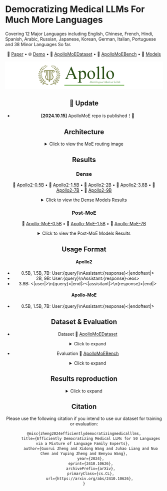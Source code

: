 # Democratizing Medical LLMs For Much More Languages

Covering 12 Major Languages including English, Chinese, French, Hindi, Spanish, Arabic, Russian, Japanese, Korean, German, Italian, Portuguese and 38 Minor Languages So far.
<center>



<p align="center">
   📃 <a href="https://arxiv.org/abs/2410.10626" target="_blank">Paper</a> • 🌐 <a href="" target="_blank">Demo</a> • 🤗 <a href="https://huggingface.co/datasets/FreedomIntelligence/ApolloMoEDataset" target="_blank">ApolloMoEDataset</a> • 🤗 <a href="https://huggingface.co/datasets/FreedomIntelligence/ApolloMoEBench" target="_blank">ApolloMoEBench</a>  • 🤗 <a href="https://huggingface.co/collections/FreedomIntelligence/apollomoe-and-apollo2-670ddebe3bb1ba1aebabbf2c" target="_blank">Models</a>
</p>

![Apollo](assets/apollo_medium_final.png)

## 🌈 Update

* **[2024.10.15]** ApolloMoE repo is published！🎉


## Architecture

<details>
  <summary>Click to view the MoE routing image</summary>

  ![ApolloMoE](/assets/hybrid_routing.png)

</details>

## Results

### Dense
   🤗 <a href="https://huggingface.co/FreedomIntelligence/Apollo2-0.5B" target="_blank">Apollo2-0.5B</a> • 🤗 <a href="https://huggingface.co/FreedomIntelligence/Apollo2-1.5B" target="_blank">Apollo2-1.5B</a> • 🤗 <a href="https://huggingface.co/FreedomIntelligence/Apollo2-2B" target="_blank">Apollo2-2B</a>  • 🤗 <a href="https://huggingface.co/FreedomIntelligence/Apollo2-3.8B" target="_blank">Apollo2-3.8B</a> • 🤗 <a href="https://huggingface.co/FreedomIntelligence/Apollo2-7B" target="_blank">Apollo2-7B</a>  • 🤗 <a href="https://huggingface.co/FreedomIntelligence/Apollo2-9B" target="_blank">Apollo2-9B</a>  
   
<details>
  <summary>Click to view the Dense Models Results</summary>
   
   ![ApolloMoE](assets/dense_results.png)

</details>

### Post-MoE
   🤗 <a href="https://huggingface.co/FreedomIntelligence/Apollo-MoE-0.5B" target="_blank">Apollo-MoE-0.5B</a>  • 🤗 <a href="https://huggingface.co/FreedomIntelligence/Apollo-MoE-1.5B" target="_blank">Apollo-MoE-1.5B</a>  • 🤗 <a href="https://huggingface.co/FreedomIntelligence/Apollo-MoE-7B" target="_blank">Apollo-MoE-7B</a>  
   
<details>
  <summary>Click to view the Post-MoE Models Results</summary>
   
   ![ApolloMoE](assets/post_moe_results.png)

</details>
   
   
   

      
   

## Usage Format
#### Apollo2
- 0.5B, 1.5B, 7B: User:{query}\nAssistant:{response}<|endoftext|>
- 2B, 9B: User:{query}\nAssistant:{response}\<eos\>
- 3.8B: <|user|>\n{query}<|end|><|assisitant|>\n{response}<|end|>

#### Apollo-MoE
- 0.5B, 1.5B, 7B: User:{query}\nAssistant:{response}<|endoftext|>
  
## Dataset & Evaluation

- Dataset
  🤗 <a href="https://huggingface.co/datasets/FreedomIntelligence/ApolloMoEDataset" target="_blank">ApolloMoEDataset</a>

   <details><summary>Click to expand</summary>

    ![ApolloMoE](assets/Dataset.png)

    - [Data category](https://huggingface.co/datasets/FreedomIntelligence/ApolloCorpus/tree/main/train)


   </details>
   
- Evaluation
  🤗 <a href="https://huggingface.co/datasets/FreedomIntelligence/ApolloMoEBench" target="_blank">ApolloMoEBench</a> 

   <details><summary>Click to expand</summary>
      
     - EN:
       - [MedQA-USMLE](https://huggingface.co/datasets/GBaker/MedQA-USMLE-4-options) 
       - [MedMCQA](https://huggingface.co/datasets/medmcqa/viewer/default/test)
       - [PubMedQA](https://huggingface.co/datasets/pubmed_qa): Because the results fluctuated too much, they were not used in the paper.
       - [MMLU-Medical](https://huggingface.co/datasets/cais/mmlu)
         - Clinical knowledge, Medical genetics, Anatomy, Professional medicine, College biology, College medicine
     - ZH:
       - [MedQA-MCMLE](https://huggingface.co/datasets/bigbio/med_qa/viewer/med_qa_zh_4options_bigbio_qa/test)
       - [CMB-single](https://huggingface.co/datasets/FreedomIntelligence/CMB): Not used in the paper
         - Randomly sample 2,000 multiple-choice questions with single answer.
       - [CMMLU-Medical](https://huggingface.co/datasets/haonan-li/cmmlu)
         - Anatomy, Clinical_knowledge, College_medicine, Genetics, Nutrition, Traditional_chinese_medicine, Virology
       - [CExam](https://github.com/williamliujl/CMExam): Not used in the paper
         - Randomly sample 2,000 multiple-choice questions


     - ES: [Head_qa](https://huggingface.co/datasets/head_qa)
     - FR:
       - [Frenchmedmcqa](https://github.com/qanastek/FrenchMedMCQA)
       - [MMLU_FR]
         - Clinical knowledge, Medical genetics, Anatomy, Professional medicine, College biology, College medicine
     - HI: [MMLU_HI](https://huggingface.co/datasets/FreedomIntelligence/MMLU_Hindi)
        - Clinical knowledge, Medical genetics, Anatomy, Professional medicine, College biology, College medicine
     - AR: [MMLU_AR](https://huggingface.co/datasets/FreedomIntelligence/MMLU_Arabic)
        - Clinical knowledge, Medical genetics, Anatomy, Professional medicine, College biology, College medicine
     - JA: [IgakuQA](https://github.com/jungokasai/IgakuQA)
     - KO: [KorMedMCQA](https://huggingface.co/datasets/sean0042/KorMedMCQA)
     - IT:
       - [MedExpQA](https://huggingface.co/datasets/HiTZ/MedExpQA)
       - [MMLU_IT]
         - Clinical knowledge, Medical genetics, Anatomy, Professional medicine, College biology, College medicine
     - DE: [BioInstructQA](https://huggingface.co/datasets/BioMistral/BioInstructQA): German part
     - PT: [BioInstructQA](https://huggingface.co/datasets/BioMistral/BioInstructQA): Portuguese part
     - RU: [RuMedBench](https://github.com/sb-ai-lab/MedBench)

      
      


   </details>

   
## Results reproduction
   <details><summary>Click to expand</summary>

   
   We take Gemma-2b as example
   1. Download Dataset for project:

      ```
      bash 0.download_data.sh
      ```
    
   2. Prepare test and dev for specific model:

      
      - Create test data for with special token, you can use ./util/check.ipynb to check models' special tokens
        
       ```
       bash 1.data_process_test&dev.sh
       ```
    
   3. Prepare train data for specific model (Create tokenized data in advance):

    
      - You can adjust data Training order and Training Epoch in this step

       ```
       bash 2.data_process_train.sh
       ```
    
   4. Train the model

    
      - If you want to train in Multi Nodes please refer to ./scripts/multi_node_train_*.sh




       ```
       bash 3.single_node_train_gemma.sh
       ```


   5. Evaluate your model: Generate score for benchmark
      
         ```
         bash 4.eval.sh
         ```

   6. Evaluate your model: Play with your ckpts in bash
    
         ```
         python ./src/evaluate/cli_demo.py --model_name='./ckpts/your/path/tfmr'
         ```
   
   </details>



##  Citation
Please use the following citation if you intend to use our dataset for training or evaluation:

```
@misc{zheng2024efficientlydemocratizingmedicalllms,
      title={Efficiently Democratizing Medical LLMs for 50 Languages via a Mixture of Language Family Experts}, 
      author={Guorui Zheng and Xidong Wang and Juhao Liang and Nuo Chen and Yuping Zheng and Benyou Wang},
      year={2024},
      eprint={2410.10626},
      archivePrefix={arXiv},
      primaryClass={cs.CL},
      url={https://arxiv.org/abs/2410.10626}, 
}
```

